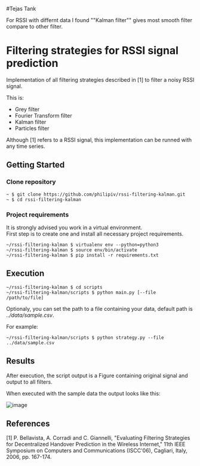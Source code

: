 #Tejas Tank

For RSSI with differnt data I found ""Kalman filter"" gives most smooth filter compare to other filter.


# Filtering strategies for RSSI signal prediction

Implementation of all filtering strategies described in [1] to filter a noisy RSSI signal. 

This is:
* Grey filter
* Fourier Transform filter
* Kalman filter
* Particles filter

Although [1] refers to a RSSI signal, this implementation can be runned with any time series.

## Getting Started

### Clone repository

    ~ $ git clone https://github.com/philipiv/rssi-filtering-kalman.git
    ~ $ cd rssi-filtering-kalman

### Project requirements 

It is strongly advised you work in a virtual environment.\
First step is to create one and install all necessary project requirements.
       
    ~/rssi-filtering-kalman $ virtualenv env --python=python3
    ~/rssi-filtering-kalman $ source env/bin/activate
    ~/rssi-filtering-kalman $ pip install -r requirements.txt

## Execution

    ~/rssi-filtering-kalman $ cd scripts
    ~/rssi-filtering-kalman/scripts $ python main.py [--file /path/to/file]

Optionaly, you can set the path to a file containing your data, default path is _../data/sample.csv_.

For example:

    ~/rssi-filtering-kalman/scripts $ python strategy.py --file ../data/sample.csv


## Results

After execution, the script output is a Figure containing original signal and output to all filters.

When executed with the sample data the output looks like this:

![image](https://github.com/philipiv/rssi-filtering-kalman-grey-fourier-particles-bellavista2006/blob/master/sample_output.png)



## References

[1] P. Bellavista, A. Corradi and C. Giannelli, "Evaluating Filtering Strategies for Decentralized Handover Prediction in the Wireless Internet," 11th IEEE Symposium on Computers and Communications (ISCC'06), Cagliari, Italy, 2006, pp. 167-174.
